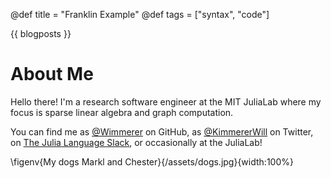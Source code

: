 @def title = "Franklin Example"
@def tags = ["syntax", "code"]

{{ blogposts }}

# About Me

Hello there! I'm a research software engineer at the MIT JuliaLab where my focus
is sparse linear algebra and graph computation.

You can find me as [@Wimmerer](https://github.com/Wimmerer) on GitHub, as [@KimmererWill](https://twitter.com/KimmererWill) on Twitter, on [The Julia Language Slack](https://julialang.org/slack/), or occasionally at the JuliaLab!

\figenv{My dogs Markl and Chester}{/assets/dogs.jpg}{width:100%}